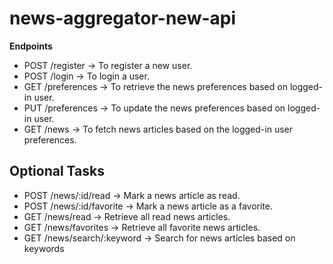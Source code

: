 # news-aggregator-new-api

**Endpoints**

 - POST /register -> To register a new user.
 - POST /login -> To login a user.
 - GET /preferences -> To retrieve the news preferences based on logged-in user.
 - PUT /preferences -> To update the news preferences based on logged-in user.
 - GET /news -> To fetch news articles based on the logged-in user preferences.


## Optional Tasks
 - POST /news/:id/read -> Mark a news article as read.
 - POST /news/:id/favorite -> Mark a news article as a favorite.
 - GET /news/read -> Retrieve all read news articles.
 - GET /news/favorites -> Retrieve all favorite news articles.
 - GET /news/search/:keyword -> Search for news articles based on keywords
